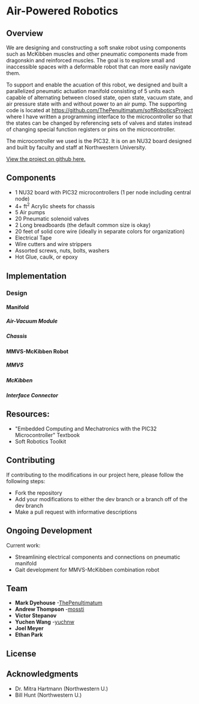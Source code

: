# Air-Powered Robotics

## Overview
We are designing and constructing a soft snake robot using components such as McKibben muscles and other pneumatic components made from dragonskin and reinforced muscles. The goal is to explore small and inaccessible spaces with a deformable robot that can more easily navigate them.

To support and enable the acuation of this robot, we designed and built a parallelized pneumatic actuation manifold consisting of 5 units each capable of alternating between closed state, open state, vacuum state, and air pressure state with and without power to an air pump. The supporting code is located at https://github.com/ThePenultimatum/softRoboticsProject where I have written a programming interface to the microcontroller so that the states can be changed by referencing sets of valves and states instead of changing special function registers or pins on the microcontroller.

The microcontroller we used is the PIC32. It is on an NU32 board designed and built by faculty and staff at Northwestern University.

[View the project on github here.](https://github.com/ThePenultimatum/softRoboticsProject)

## Components

* 1 NU32 board with PIC32 microcontrollers (1 per node including central node)
* 4+ ft<sup>2</sup> Acrylic sheets for chassis
* 5 Air pumps
* 20 Pneumatic solenoid valves
* 2 Long breadboards (the default common size is okay)
* 20 feet of solid core wire (ideally in separate colors for organization)
* Electrical Tape
* Wire cutters and wire strippers
* Assorted screws, nuts, bolts, washers
* Hot Glue, caulk, or epoxy

## Implementation

### Design

#### Manifold

##### Air-Vacuum Module

##### Chassis

#### MMVS-McKibben Robot

##### MMVS

##### McKibben

##### Interface Connector

## Resources:

* "Embedded Computing and Mechatronics with the PIC32 Microcontroller" Textbook
* Soft Robotics Toolkit

## Contributing

If contributing to the modifications in our project here, please follow the following steps:
* Fork the repository
* Add your modifications to either the dev branch or a branch off of the dev branch
* Make a pull request with informative descriptions

## Ongoing Development

Current work:
* Streamlining electrical components and connections on pneumatic manifold
* Gait development for MMVS-McKibben combination robot

## Team

* **Mark Dyehouse** -[ThePenultimatum](https://github.com/ThePenultimatum)
* **Andrew Thompson** -[mossti](https://github.com/mossti)
* **Victor Stepanov**
* **Yuchen Wang** -[yuchnw](https://github.com/yuchnw)
* **Joel Meyer**
* **Ethan Park**

## License

## Acknowledgments

* Dr. Mitra Hartmann (Northwestern U.)
* Bill Hunt (Northwestern U.)